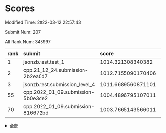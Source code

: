 # Scores

Modified Time: 2022-03-12 22:57:43

Submit Num: 207

All Rank Num: 343997

| rank |               submit               |       score        |       sigma        | pk_num |
| :--- | :--------------------------------- | :----------------- | :----------------- | :----- |
| 1    | jsonzb.test.test_1                 | 1014.321308340382  | 0.8659533470128867 | 6645   |
| 2    | cpp.21_12_24.submission-2b2ea0d7   | 1012.7155090170406 | 0.788827467563495  | 6644   |
| 3    | jsonzb.test.submission_level_4     | 1011.6689560871101 | 0.7855485920426698 | 6646   |
| 55   | cpp.2022_01_09.submission-5b0e3de2 | 1004.4896795107011 | 0.7163443321043608 | 6643   |
| 70   | cpp.2022_01_09.submission-816672bd | 1003.7665143566011 | 0.7240782595595706 | 6644   |


<details>
<summary>全部</summary>

| rank |                 submit                 |       score        |       sigma        | pk_num |
| :--- | :------------------------------------- | :----------------- | :----------------- | :----- |
| 1    | jsonzb.test.test_1                     | 1014.321308340382  | 0.8659533470128867 | 6645   |
| 2    | cpp.21_12_24.submission-2b2ea0d7       | 1012.7155090170406 | 0.788827467563495  | 6644   |
| 3    | jsonzb.test.submission_level_4         | 1011.6689560871101 | 0.7855485920426698 | 6646   |
| 4    | gobigger.level_3.submission_level_3_42 | 1011.3937031980207 | 0.7950824584916797 | 6646   |
| 5    | gobigger.level_3.submission_level_3_27 | 1011.1907009514713 | 0.7766600508303373 | 6648   |
| 6    | gobigger.level_3.submission_level_3_21 | 1010.9270651948855 | 0.78478117685676   | 6651   |
| 7    | gobigger.level_3.submission_level_3_9  | 1010.9238258575565 | 0.7518492633004038 | 6648   |
| 8    | gobigger.level_3.submission_level_3_10 | 1010.8801948185876 | 0.7687325254746733 | 6647   |
| 9    | gobigger.level_3.submission_level_3_16 | 1010.8714737634281 | 0.7843113663500602 | 6649   |
| 10   | gobigger.level_3.submission_level_3_5  | 1010.8261206130875 | 0.7806589464726023 | 6651   |
| 11   | gobigger.level_3.submission_level_3_20 | 1010.7969177660292 | 0.766025838343123  | 6644   |
| 12   | gobigger.level_3.submission_level_3_19 | 1010.7235750806346 | 0.7917114726874555 | 6652   |
| 13   | gobigger.level_3.submission_level_3_3  | 1010.6904305673322 | 0.7758457075270445 | 6645   |
| 14   | gobigger.level_3.submission_level_3_30 | 1010.6040110327477 | 0.7720254351169877 | 6644   |
| 15   | gobigger.level_3.submission_level_3_36 | 1010.6025427395027 | 0.7564892919403685 | 6649   |
| 16   | gobigger.level_3.submission_level_3_14 | 1010.5380277330047 | 0.7662943396182752 | 6642   |
| 17   | gobigger.level_3.submission_level_3_4  | 1010.5349654890039 | 0.760785378980565  | 6651   |
| 18   | gobigger.level_3.submission_level_3_23 | 1010.4354132322536 | 0.7641627947553274 | 6641   |
| 19   | gobigger.level_3.submission_level_3_48 | 1010.4212701041965 | 0.7576500860148253 | 6643   |
| 20   | gobigger.level_3.submission_level_3_41 | 1010.3996339419416 | 0.7586505691623087 | 6646   |
| 21   | gobigger.level_3.submission_level_3_15 | 1010.3684162611937 | 0.7561344973630943 | 6648   |
| 22   | gobigger.level_3.submission_level_3_34 | 1010.1022222958339 | 0.7764033940824535 | 6647   |
| 23   | gobigger.level_3.submission_level_3_22 | 1010.0349733181313 | 0.7567814940299434 | 6642   |
| 24   | gobigger.level_3.submission_level_3_35 | 1009.9756977608528 | 0.7433529765888409 | 6644   |
| 25   | gobigger.level_3.submission_level_3_7  | 1009.9597751419205 | 0.7501668586148162 | 6641   |
| 26   | gobigger.level_3.submission_level_3_2  | 1009.9515682829267 | 0.7492727684819861 | 6647   |
| 27   | gobigger.level_3.submission_level_3_26 | 1009.8828253696041 | 0.7460566579390265 | 6649   |
| 28   | gobigger.level_3.submission_level_3_25 | 1009.8268436604282 | 0.7613463691588759 | 6640   |
| 29   | gobigger.level_3.submission_level_3_28 | 1009.7833053190097 | 0.7654848062671649 | 6648   |
| 30   | gobigger.level_3.submission_level_3_32 | 1009.781411455446  | 0.7644514733571727 | 6646   |
| 31   | gobigger.level_3.submission_level_3_29 | 1009.7759961266644 | 0.7678830564234757 | 6644   |
| 32   | gobigger.level_3.submission_level_3_43 | 1009.7550956037574 | 0.7564043523050473 | 6646   |
| 33   | gobigger.level_3.submission_level_3_13 | 1009.6856630479431 | 0.7552962243733535 | 6646   |
| 34   | gobigger.level_3.submission_level_3_12 | 1009.6581494333437 | 0.7605572097900012 | 6645   |
| 35   | gobigger.level_3.submission_level_3_6  | 1009.644034939514  | 0.7458839485674409 | 6646   |
| 36   | gobigger.level_3.submission_level_3_47 | 1009.5489760929834 | 0.7483624610724663 | 6646   |
| 37   | gobigger.level_3.submission_level_3_39 | 1009.5104597019354 | 0.7648901990229418 | 6644   |
| 38   | gobigger.level_3.submission_level_3_0  | 1009.4861297180934 | 0.7620758907669826 | 6650   |
| 39   | gobigger.level_3.submission_level_3_24 | 1009.4623013456657 | 0.7521816579762689 | 6651   |
| 40   | gobigger.level_3.submission_level_3_45 | 1009.4139821544667 | 0.752913843756175  | 6650   |
| 41   | gobigger.level_3.submission_level_3_18 | 1009.4064783214399 | 0.7581728563249315 | 6650   |
| 42   | gobigger.level_3.submission_level_3_40 | 1009.3709378236944 | 0.766609255814793  | 6647   |
| 43   | gobigger.level_3.submission_level_3_8  | 1009.327037984269  | 0.7574012589695575 | 6647   |
| 44   | gobigger.level_3.submission_level_3_11 | 1009.3091278810964 | 0.7540153044578057 | 6650   |
| 45   | gobigger.level_3.submission_level_3_38 | 1009.3067913772489 | 0.7534396634538065 | 6646   |
| 46   | gobigger.level_3.submission_level_3_31 | 1009.0965627914156 | 0.7476299002868912 | 6650   |
| 47   | gobigger.level_3.submission_level_3_49 | 1009.0019779260156 | 0.7578724306173905 | 6643   |
| 48   | gobigger.level_3.submission_level_3_46 | 1008.9075355232771 | 0.7389504995427745 | 6642   |
| 49   | gobigger.level_3.submission_level_3_37 | 1008.8793343447581 | 0.7523017178155168 | 6649   |
| 50   | gobigger.level_3.submission_level_3_33 | 1008.8554492831868 | 0.753954796749571  | 6645   |
| 51   | gobigger.level_3.submission_level_3_1  | 1008.7208115450782 | 0.7428768738848167 | 6648   |
| 52   | gobigger.level_3.submission_level_3_44 | 1008.5754465498571 | 0.741429558204054  | 6646   |
| 53   | gobigger.level_3.submission_level_3_17 | 1008.2141585324796 | 0.7597880501019681 | 6651   |
| 54   | gobigger.level_1.submission_level_1_1  | 1005.1032326581775 | 0.7076380893731494 | 6644   |
| 55   | cpp.2022_01_09.submission-5b0e3de2     | 1004.4896795107011 | 0.7163443321043608 | 6643   |
| 56   | gobigger.level_1.submission_level_1_6  | 1004.4576195687171 | 0.7265074991873881 | 6648   |
| 57   | gobigger.level_1.submission_level_1_26 | 1004.4373284320137 | 0.725589427753796  | 6643   |
| 58   | gobigger.level_1.submission_level_1_49 | 1004.4188749125963 | 0.7145257429932508 | 6647   |
| 59   | gobigger.level_1.submission_level_1_36 | 1004.1131853021718 | 0.7161281753652535 | 6646   |
| 60   | gobigger.level_1.submission_level_1_21 | 1004.0875029989968 | 0.720063196587842  | 6645   |
| 61   | gobigger.level_1.submission_level_1_46 | 1004.0195433226365 | 0.7215279020531126 | 6641   |
| 62   | gobigger.level_1.submission_level_1_42 | 1004.0129146771287 | 0.7202204561813309 | 6642   |
| 63   | gobigger.level_1.submission_level_1_0  | 1003.9008113485895 | 0.7212030824572104 | 6651   |
| 64   | gobigger.level_1.submission_level_1_39 | 1003.8965260704285 | 0.7151349654316429 | 6648   |
| 65   | gobigger.level_1.submission_level_1_37 | 1003.8802504608071 | 0.723411657454981  | 6648   |
| 66   | gobigger.level_1.submission_level_1_13 | 1003.8752197558646 | 0.7177104661383804 | 6647   |
| 67   | gobigger.level_1.submission_level_1_34 | 1003.8572032404226 | 0.7222263949710042 | 6646   |
| 68   | gobigger.level_1.submission_level_1_48 | 1003.8568891540325 | 0.7178925285041371 | 6651   |
| 69   | gobigger.level_1.submission_level_1_29 | 1003.7855729228844 | 0.7079044908247083 | 6647   |
| 70   | cpp.2022_01_09.submission-816672bd     | 1003.7665143566011 | 0.7240782595595706 | 6644   |
| 71   | gobigger.level_1.submission_level_1_7  | 1003.6281906637847 | 0.7074788517303787 | 6646   |
| 72   | gobigger.level_1.submission_level_1_44 | 1003.6272000050499 | 0.7119583066676768 | 6644   |
| 73   | gobigger.level_1.submission_level_1_40 | 1003.5604799127367 | 0.7150883980561736 | 6648   |
| 74   | gobigger.level_1.submission_level_1_45 | 1003.5568724238261 | 0.7152719680273217 | 6644   |
| 75   | gobigger.level_1.submission_level_1_18 | 1003.5412902208146 | 0.7135830987313242 | 6646   |
| 76   | gobigger.level_1.submission_level_1_30 | 1003.5342255507832 | 0.7328610920818207 | 6648   |
| 77   | gobigger.level_1.submission_level_1_41 | 1003.5103232805035 | 0.7118007450351562 | 6647   |
| 78   | gobigger.level_1.submission_level_1_11 | 1003.4153740895091 | 0.7103124606786904 | 6651   |
| 79   | gobigger.level_1.submission_level_1_38 | 1003.4124189010626 | 0.7182944519800619 | 6649   |
| 80   | gobigger.level_1.submission_level_1_33 | 1003.3660335647439 | 0.710680260455504  | 6649   |
| 81   | gobigger.level_1.submission_level_1_9  | 1003.3247569688351 | 0.7053166270336425 | 6644   |
| 82   | gobigger.level_1.submission_level_1_12 | 1003.3238354999014 | 0.7194527831471864 | 6649   |
| 83   | gobigger.level_1.submission_level_1_3  | 1003.2806062619794 | 0.7133763244905297 | 6648   |
| 84   | gobigger.level_1.submission_level_1_10 | 1003.2744432312995 | 0.7125889761377288 | 6650   |
| 85   | gobigger.level_1.submission_level_1_32 | 1003.2495855426433 | 0.7177154791119412 | 6650   |
| 86   | gobigger.level_1.submission_level_1_15 | 1003.2309608925908 | 0.7099117012523625 | 6649   |
| 87   | gobigger.level_1.submission_level_1_2  | 1003.2130103647406 | 0.7132230738435041 | 6650   |
| 88   | gobigger.level_1.submission_level_1_35 | 1003.2100476529612 | 0.7078193211692141 | 6646   |
| 89   | gobigger.level_1.submission_level_1_31 | 1003.11413098493   | 0.7142620481605612 | 6648   |
| 90   | gobigger.level_1.submission_level_1_4  | 1003.084860702239  | 0.7111110433246691 | 6647   |
| 91   | gobigger.level_1.submission_level_1_16 | 1003.0794748916072 | 0.7133785526713846 | 6645   |
| 92   | gobigger.level_1.submission_level_1_22 | 1003.0580510574238 | 0.71516178416015   | 6646   |
| 93   | gobigger.level_1.submission_level_1_14 | 1002.9650431543536 | 0.7226219704237308 | 6642   |
| 94   | gobigger.level_1.submission_level_1_8  | 1002.848788720769  | 0.7204518329616921 | 6654   |
| 95   | gobigger.level_1.submission_level_1_27 | 1002.8001154849962 | 0.7126576126488957 | 6647   |
| 96   | gobigger.level_1.submission_level_1_24 | 1002.5702895926761 | 0.7172846409368463 | 6651   |
| 97   | gobigger.level_1.submission_level_1_23 | 1002.5548978809467 | 0.7016386137485617 | 6646   |
| 98   | gobigger.level_1.submission_level_1_47 | 1002.5535692868291 | 0.7224913616056662 | 6648   |
| 99   | gobigger.level_1.submission_level_1_20 | 1002.5207107754612 | 0.70959256703672   | 6648   |
| 100  | gobigger.level_1.submission_level_1_25 | 1002.5114537873392 | 0.7252410794131482 | 6649   |
| 101  | gobigger.level_1.submission_level_1_17 | 1002.4916627342387 | 0.7054377945267662 | 6644   |
| 102  | gobigger.level_1.submission_level_1_19 | 1002.3827227459789 | 0.7027129675939664 | 6648   |
| 103  | gobigger.level_1.submission_level_1_28 | 1002.1023423283203 | 0.7095151886463751 | 6649   |
| 104  | gobigger.level_1.submission_level_1_43 | 1001.9446616497617 | 0.7098538065293132 | 6653   |
| 105  | gobigger.level_1.submission_level_1_5  | 1001.7889176549025 | 0.7122099034242566 | 6648   |
| 106  | gobigger.random.submission_random_10   | 998.419185910565   | 0.6959315458247816 | 6645   |
| 107  | gobigger.random.submission_random_11   | 997.3823091759104  | 0.7037828537640749 | 6646   |
| 108  | gobigger.random.submission_random_45   | 996.9906685769043  | 0.6980194713065607 | 6647   |
| 109  | gobigger.random.submission_random_7    | 996.8162486313804  | 0.6999593544161381 | 6646   |
| 110  | gobigger.random.submission_random_35   | 996.7979193486995  | 0.7076372895032987 | 6647   |
| 111  | gobigger.random.submission_random_44   | 996.7163929266029  | 0.7084404592914206 | 6650   |
| 112  | gobigger.random.submission_random_17   | 996.6211370062715  | 0.7017971069949597 | 6647   |
| 113  | gobigger.random.submission_random_21   | 996.5775391911328  | 0.710457534507599  | 6651   |
| 114  | gobigger.random.submission_random_12   | 996.5636310443426  | 0.6970104241641049 | 6650   |
| 115  | gobigger.random.submission_random_47   | 996.558158122662   | 0.7139189072641922 | 6646   |
| 116  | gobigger.random.submission_random_41   | 996.5426955524389  | 0.7169452712064744 | 6643   |
| 117  | gobigger.random.submission_random_15   | 996.5277755278802  | 0.7056843536971421 | 6648   |
| 118  | gobigger.random.submission_random_32   | 996.5217191046592  | 0.7008885400629974 | 6646   |
| 119  | gobigger.random.submission_random_43   | 996.4647811202336  | 0.7199144122034284 | 6648   |
| 120  | gobigger.random.submission_random_39   | 996.3533265602512  | 0.7104525089956202 | 6650   |
| 121  | gobigger.random.submission_random_18   | 996.3200400517181  | 0.707028912508579  | 6645   |
| 122  | gobigger.random.submission_random_9    | 996.2982650870049  | 0.6993860049856153 | 6652   |
| 123  | gobigger.random.submission_random_19   | 996.2461736702575  | 0.6969170198905802 | 6644   |
| 124  | gobigger.random.submission_random_6    | 996.2108429592315  | 0.7193327363828826 | 6646   |
| 125  | gobigger.random.submission_random_3    | 996.1853661711151  | 0.6998849257852701 | 6650   |
| 126  | gobigger.random.submission_random_16   | 996.1795487398464  | 0.7091690500394034 | 6642   |
| 127  | gobigger.random.submission_random_24   | 996.0795874445381  | 0.716466403001695  | 6646   |
| 128  | gobigger.random.submission_random_31   | 996.0191031131124  | 0.7121787878301635 | 6641   |
| 129  | gobigger.random.submission_random_20   | 995.980439577448   | 0.700169654723852  | 6653   |
| 130  | gobigger.random.submission_random_25   | 995.9525439729857  | 0.7151059921296252 | 6644   |
| 131  | gobigger.random.submission_random_2    | 995.9354708387825  | 0.7134575799814091 | 6653   |
| 132  | gobigger.random.submission_random_40   | 995.9038518904543  | 0.7015146210220553 | 6653   |
| 133  | gobigger.random.submission_random_30   | 995.8982295449097  | 0.7052880510785973 | 6654   |
| 134  | gobigger.random.submission_random_34   | 995.8529665198969  | 0.7112802921929445 | 6647   |
| 135  | gobigger.random.submission_random_29   | 995.8462296907226  | 0.702388720226633  | 6653   |
| 136  | gobigger.random.submission_random_37   | 995.829682566326   | 0.7105234355327605 | 6646   |
| 137  | gobigger.random.submission_random_48   | 995.7657666058009  | 0.7173179415920908 | 6645   |
| 138  | gobigger.random.submission_random_28   | 995.694013556579   | 0.7055537720852644 | 6649   |
| 139  | gobigger.random.submission_random_42   | 995.6710496202597  | 0.7158893288785737 | 6644   |
| 140  | gobigger.random.submission_random_46   | 995.6678284579156  | 0.7019970249242454 | 6646   |
| 141  | gobigger.random.submission_random_38   | 995.6659344253949  | 0.7083162242102587 | 6650   |
| 142  | gobigger.random.submission_random_4    | 995.6452856106982  | 0.7044601580726707 | 6646   |
| 143  | gobigger.random.submission_random_13   | 995.5871993577543  | 0.7236518565481797 | 6649   |
| 144  | gobigger.random.submission_random_14   | 995.5319671679266  | 0.720582118997384  | 6648   |
| 145  | gobigger.random.submission_random_27   | 995.4643803611124  | 0.7139294405512482 | 6649   |
| 146  | gobigger.random.submission_random_26   | 995.4209237496351  | 0.7090404191795052 | 6651   |
| 147  | gobigger.random.submission_random_49   | 995.3629531401375  | 0.7245962278407974 | 6651   |
| 148  | gobigger.random.submission_random_36   | 995.3300549083541  | 0.7160530629109921 | 6646   |
| 149  | gobigger.random.submission_random_5    | 995.1202622797844  | 0.7146462997519857 | 6649   |
| 150  | gobigger.random.submission_random_22   | 995.0462350183851  | 0.6959287555514573 | 6646   |
| 151  | gobigger.random.submission_random_33   | 994.9998811429112  | 0.7106798091358175 | 6644   |
| 152  | gobigger.random.submission_random_0    | 994.7828229264221  | 0.7022972756983498 | 6646   |
| 153  | gobigger.random.submission_random_1    | 994.7246237518698  | 0.7009726357498552 | 6647   |
| 154  | gobigger.random.submission_random_23   | 994.6474330697312  | 0.7294843990194924 | 6647   |
| 155  | gobigger.random.submission_random_8    | 994.6058429307585  | 0.7114650701671129 | 6648   |
| 156  | gobigger.level_2.submission_level_2_8  | 994.0957157013397  | 0.7369268967576007 | 6647   |
| 157  | gobigger.level_2.submission_level_2_6  | 993.615120854017   | 0.7223749077280429 | 6652   |
| 158  | gobigger.level_2.submission_level_2_38 | 993.2873323537672  | 0.7252567792153012 | 6648   |
| 159  | gobigger.level_2.submission_level_2_12 | 993.2281578772536  | 0.7276462761682698 | 6649   |
| 160  | gobigger.level_2.submission_level_2_9  | 993.1144990010021  | 0.7462031874203606 | 6647   |
| 161  | gobigger.level_2.submission_level_2_10 | 993.0620886826374  | 0.746341250464541  | 6652   |
| 162  | gobigger.level_2.submission_level_2_45 | 992.9061953178688  | 0.7336033012633818 | 6647   |
| 163  | gobigger.level_2.submission_level_2_17 | 992.873827486496   | 0.7223545763009077 | 6651   |
| 164  | gobigger.level_2.submission_level_2_47 | 992.8541761924624  | 0.7359566831715421 | 6645   |
| 165  | gobigger.level_2.submission_level_2_2  | 992.8475268323261  | 0.7438895836450642 | 6650   |
| 166  | gobigger.level_2.submission_level_2_33 | 992.8333080015244  | 0.7473904268913674 | 6644   |
| 167  | gobigger.level_2.submission_level_2_31 | 992.6942915537873  | 0.7386626608949669 | 6649   |
| 168  | gobigger.level_2.submission_level_2_30 | 992.6312010824408  | 0.7395495961004901 | 6651   |
| 169  | gobigger.level_2.submission_level_2_23 | 992.614780992757   | 0.7322615614853409 | 6645   |
| 170  | gobigger.level_2.submission_level_2_21 | 992.524926635379   | 0.7360350506611378 | 6648   |
| 171  | gobigger.level_2.submission_level_2_4  | 992.4938712816075  | 0.7454580823322429 | 6650   |
| 172  | gobigger.level_2.submission_level_2_39 | 992.4673227981423  | 0.7497802965770144 | 6652   |
| 173  | gobigger.level_2.submission_level_2_40 | 992.4470140018683  | 0.7378828761730798 | 6639   |
| 174  | gobigger.level_2.submission_level_2_42 | 992.3652328462913  | 0.7421611641765021 | 6643   |
| 175  | gobigger.level_2.submission_level_2_35 | 992.3338743078496  | 0.7438009753755046 | 6647   |
| 176  | gobigger.level_2.submission_level_2_22 | 992.2640913161803  | 0.7514110813899837 | 6650   |
| 177  | gobigger.level_2.submission_level_2_5  | 992.2373894336847  | 0.7399826266755872 | 6652   |
| 178  | gobigger.level_2.submission_level_2_15 | 992.2348545365383  | 0.7356919985730932 | 6653   |
| 179  | gobigger.level_2.submission_level_2_1  | 992.2244252611725  | 0.7367952275886902 | 6649   |
| 180  | gobigger.level_2.submission_level_2_3  | 992.194433128955   | 0.7382811385910673 | 6645   |
| 181  | gobigger.level_2.submission_level_2_44 | 992.0904243007665  | 0.7431603443743786 | 6648   |
| 182  | gobigger.level_2.submission_level_2_41 | 992.0664067675249  | 0.7444425519473935 | 6651   |
| 183  | gobigger.level_2.submission_level_2_0  | 992.0566870642157  | 0.7641514475374468 | 6646   |
| 184  | gobigger.level_2.submission_level_2_32 | 992.0462555741526  | 0.7397532461757321 | 6649   |
| 185  | gobigger.level_2.submission_level_2_18 | 992.0414337753243  | 0.7343025782121416 | 6647   |
| 186  | gobigger.level_2.submission_level_2_14 | 992.040477162603   | 0.7517418141347972 | 6648   |
| 187  | gobigger.level_2.submission_level_2_25 | 992.0016081137476  | 0.7510166228013665 | 6644   |
| 188  | gobigger.level_2.submission_level_2_49 | 991.8718707330315  | 0.7568224567676901 | 6646   |
| 189  | gobigger.level_2.submission_level_2_27 | 991.8536529465032  | 0.7301455031914661 | 6648   |
| 190  | gobigger.level_2.submission_level_2_34 | 991.8009735201119  | 0.7306676705245805 | 6648   |
| 191  | gobigger.level_2.submission_level_2_46 | 991.7390593962228  | 0.7442516014639856 | 6648   |
| 192  | gobigger.level_2.submission_level_2_48 | 991.6598984915596  | 0.7636465635246907 | 6649   |
| 193  | gobigger.level_2.submission_level_2_19 | 991.570452458005   | 0.7439978246020825 | 6646   |
| 194  | gobigger.level_2.submission_level_2_24 | 991.553094203734   | 0.7422744211314554 | 6646   |
| 195  | gobigger.level_2.submission_level_2_13 | 991.5382843512743  | 0.7581467304167828 | 6647   |
| 196  | gobigger.level_2.submission_level_2_28 | 991.4799862573013  | 0.7478669110716043 | 6649   |
| 197  | gobigger.level_2.submission_level_2_7  | 991.3834763125657  | 0.7334486199658826 | 6645   |
| 198  | gobigger.level_2.submission_level_2_26 | 991.3512030325938  | 0.7448893417743515 | 6651   |
| 199  | gobigger.level_2.submission_level_2_43 | 991.3192766287142  | 0.7428924242791941 | 6647   |
| 200  | gobigger.level_2.submission_level_2_36 | 991.2508504702935  | 0.7579607515173891 | 6648   |
| 201  | gobigger.level_2.submission_level_2_29 | 991.2354625363016  | 0.7469490296831356 | 6648   |
| 202  | gobigger.level_2.submission_level_2_11 | 991.1911265537218  | 0.75774947760118   | 6652   |
| 203  | gobigger.level_2.submission_level_2_16 | 991.1107268066513  | 0.7680267440334966 | 6644   |
| 204  | gobigger.level_2.submission_level_2_37 | 990.6703621733262  | 0.7684190222730681 | 6647   |
| 205  | gobigger.level_2.submission_level_2_20 | 989.9296356160127  | 0.7800979539988545 | 6644   |
| 206  | gobigger.none.submission_none_1        | 977.3826435088314  | 1.3411478049559098 | 6651   |
| 207  | gobigger.none.submission_none_0        | 976.6994697996784  | 1.4332129714491468 | 6651   |

</details>